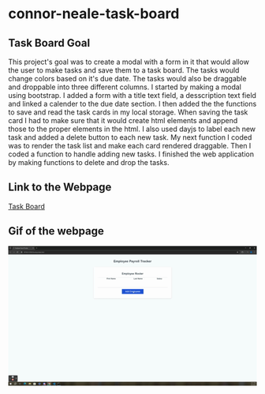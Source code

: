 # connor-neale-task-board

## Task Board Goal
This project's goal was to create a modal with a form in it that would allow the user to make tasks and save them to a task board. The tasks would change colors based on it's due date.  The tasks would also be draggable and droppable into three different columns. I started by making a modal using bootstrap. I added a form with a title text field, a desscription text field and linked a calender to the due date section. I then added the the functions to save and read the task cards in my local storage. When saving the task card I had to make sure that it would create html elements and append those to the proper elements in the html. I also used dayjs to label each new task and added a delete button to each new task. My next function I coded was to render the task list and make each card rendered draggable. Then I coded a function to handle adding new tasks. I finished the web application by making functions to delete and drop the tasks.

## Link to the Webpage
[Task Board](https://cneale92.github.io/connor-neale-task-board/)

## Gif of the webpage
![Task Board](https://github.com/Cneale92/employee-payroll-tracker/blob/main/Develop/assets/Untitled_%20Jun%203%2C%202024%2010_18%20PM.gif)
